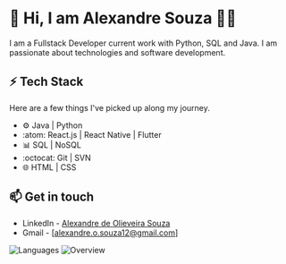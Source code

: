 # 👋 Hi, I am Alexandre Souza :technologist:

I am a Fullstack Developer current work with Python, SQL and Java. I am passionate about technologies and software development.

## :zap: Tech Stack
Here are a few things I've picked up along my journey.

* :gear: Java | Python 
* :atom: React.js | React Native | Flutter
* :bar_chart: SQL | NoSQL
* :octocat: Git | SVN
* :globe_with_meridians: HTML | CSS

## 📫 Get in touch
* LinkedIn - [Alexandre de Olieveira Souza](https://www.linkedin.com/in/alexandre-oliveira-souza/)
* Gmail - [alexandre.o.souza12@gmail.com]

![Languages](https://github.com/AlexandreSnow/github-stats/blob/master/generated/languages.svg)
![Overview](https://github.com/AlexandreSnow/github-stats/blob/master/generated/overview.svg)

